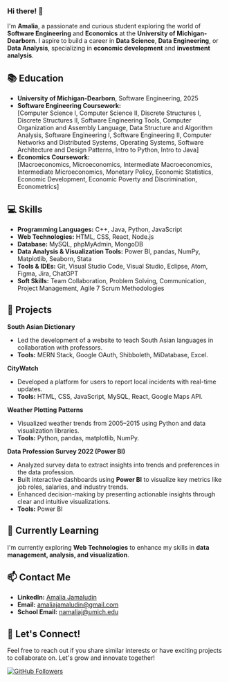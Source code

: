 ### Hi there! 👋  

I'm **Amalia**, a passionate and curious student exploring the world of **Software Engineering** and **Economics** at the **University of Michigan-Dearborn**. I aspire to build a career in **Data Science**, **Data Engineering**, or **Data Analysis**, specializing in **economic development** and **investment analysis**.  

## 📚 Education  

- **University of Michigan-Dearborn**, Software Engineering, 2025  
- **Software Engineering Coursework:**  
  [Computer Science I, Computer Science II, Discrete Structures I, Discrete Structures II, Software Engineering Tools, Computer Organization and Assembly Language, Data Structure and Algorithm Analysis, Software Engineering I, Software Engineering II, Computer Networks and Distributed Systems, Operating Systems, Software Architecture and Design Patterns, Intro to Python, Intro to Java]  
- **Economics Coursework:**  
  [Macroeconomics, Microeconomics, Intermediate Macroeconomics, Intermediate Microeconomics, Monetary Policy, Economic Statistics, Economic Development, Economic Poverty and Discrimination, Econometrics]  

## 💻 Skills  

- **Programming Languages:** C++, Java, Python, JavaScript  
- **Web Technologies:** HTML, CSS, React, Node.js  
- **Database:** MySQL, phpMyAdmin, MongoDB  
- **Data Analysis & Visualization Tools:** Power BI, pandas, NumPy, Matplotlib, Seaborn, Stata  
- **Tools & IDEs:** Git, Visual Studio Code, Visual Studio, Eclipse, Atom, Figma, Jira, ChatGPT  
- **Soft Skills:** Team Collaboration, Problem Solving, Communication, Project Management, Agile 7 Scrum Methodologies 

## 🚀 Projects  

**South Asian Dictionary**  
- Led the development of a website to teach South Asian languages in collaboration with professors.  
- **Tools:** MERN Stack, Google OAuth, Shibboleth, MiDatabase, Excel.  

**CityWatch**  
- Developed a platform for users to report local incidents with real-time updates.  
- **Tools:** HTML, CSS, JavaScript, MySQL, React, Google Maps API.  

**Weather Plotting Patterns**  
- Visualized weather trends from 2005–2015 using Python and data visualization libraries.  
- **Tools:** Python, pandas, matplotlib, NumPy.  

**Data Profession Survey 2022 (Power BI)**  
- Analyzed survey data to extract insights into trends and preferences in the data profession.  
- Built interactive dashboards using **Power BI** to visualize key metrics like job roles, salaries, and industry trends.  
- Enhanced decision-making by presenting actionable insights through clear and intuitive visualizations.  
- **Tools:** Power BI  

## 🌱 Currently Learning  

I'm currently exploring **Web Technologies** to enhance my skills in **data management, analysis, and visualization**.  

## 📫 Contact Me  

- **LinkedIn:** [Amalia Jamaludin](https://www.linkedin.com/in/amaliajamaludin)  
- **Email:** [amaliajamaludin@gmail.com](mailto:amaliajamaludin@gmail.com)  
- **School Email:** [namaliaj@umich.edu](mailto:namaliaj@umich.edu)  

## 🤝 Let's Connect!  

Feel free to reach out if you share similar interests or have exciting projects to collaborate on. Let's grow and innovate together!  

[![GitHub Followers](https://img.shields.io/github/followers/Amaliajamaludin?label=Follow&style=social)](https://github.com/Amaliajamaludin)  




